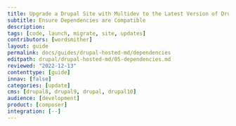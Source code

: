 ```yaml
---
title: Upgrade a Drupal Site with Multidev to the Latest Version of Drupal Using Multidev
subtitle: Ensure Dependencies are Compatible
description: 
tags: [code, launch, migrate, site, updates]
contributors: [wordsmither]
layout: guide
permalink: docs/guides/drupal-hosted-md/dependencies
editpath: drupal/drupal-hosted-md/05-dependencies.md
reviewed: "2022-12-13"
contenttype: [guide]
innav: [false]
categories: [update]
cms: [drupal8, drupal9, drupal, drupal10]
audience: [development]
product: [composer]
integration: [--]
---
```


<Partial file="drupal/dependencies-compatible.md" />
